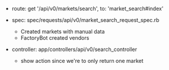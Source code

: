 - route:
    get '/api/v0/markets/search', to: 'market_search#index'

- spec:
    spec/requests/api/v0/market_search_request_spec.rb
    - Created markets with manual data
    - FactoryBot created vendors

- controller:
    app/controllers/api/v0/search_controller
    - show action since we're to only return one market